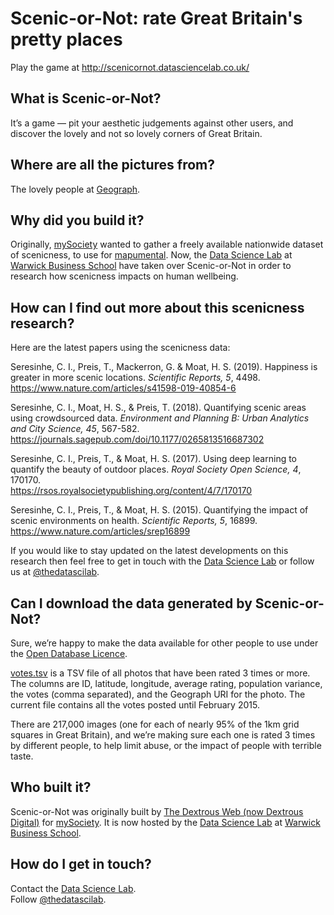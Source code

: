 # Scenic-or-Not: rate Great Britain's pretty places

Play the game at http://scenicornot.datasciencelab.co.uk/

## What is Scenic-or-Not?

It’s a game — pit your aesthetic judgements against other users, and discover the lovely and not so lovely corners of Great Britain.

## Where are all the pictures from?

The lovely people at [Geograph](http://www.geograph.org.uk/).

## Why did you build it?

Originally, [mySociety](http://www.mysociety.org/) wanted to gather a freely available nationwide dataset of scenicness, to use for [mapumental](https://mapumental.com/). Now, the [Data Science Lab](http://www.datasciencelab.co.uk/) at [Warwick Business School](http://www.wbs.ac.uk/) have taken over Scenic-or-Not in order to research how scenicness impacts on human wellbeing.

## How can I find out more about this scenicness research?

Here are the latest papers using the scenicness data:

Seresinhe, C. I., Preis, T., Mackerron, G. & Moat, H. S. (2019). Happiness is greater in more scenic locations. _Scientific Reports, 5_, 4498.  
https://www.nature.com/articles/s41598-019-40854-6

Seresinhe, C. I., Moat, H. S., & Preis, T. (2018). Quantifying scenic areas using crowdsourced data. _Environment and Planning B: Urban Analytics and City Science, 45_, 567-582.  
https://journals.sagepub.com/doi/10.1177/0265813516687302

Seresinhe, C. I., Preis, T., & Moat, H. S. (2017). Using deep learning to quantify the beauty of outdoor places. _Royal Society Open Science, 4_, 170170.  
https://rsos.royalsocietypublishing.org/content/4/7/170170

Seresinhe, C. I., Preis, T., & Moat, H. S. (2015). Quantifying the impact of scenic environments on health. _Scientific Reports, 5_, 16899.  
https://www.nature.com/articles/srep16899

If you would like to stay updated on the latest developments on this research then feel free to get in touch with the [Data Science Lab](https://www.datasciencelab.co.uk/contact-us) or follow us at [@thedatascilab](https://twitter.com/thedatascilab).

## Can I download the data generated by Scenic-or-Not?

Sure, we’re happy to make the data available for other people to use under the [Open Database Licence](http://opendatacommons.org/licenses/odbl/).

[votes.tsv](http://scenicornot.datasciencelab.co.uk/votes.tsv) is a TSV file of all photos that have been rated 3 times or more. The columns are ID, latitude, longitude, average rating, population variance, the votes (comma separated), and the Geograph URI for the photo. The current file contains all the votes posted until February 2015.

There are 217,000 images (one for each of nearly 95% of the 1km grid squares in Great Britain), and we’re making sure each one is rated 3 times by different people, to help limit abuse, or the impact of people with terrible taste.

## Who built it?

Scenic-or-Not was originally built by [The Dextrous Web (now Dextrous Digital)](https://www.dxw.com/) for [mySociety](http://www.mysociety.org/). It is now hosted by the [Data Science Lab](http://datasciencelab.co.uk/) at [Warwick Business School](http://www.wbs.ac.uk/).

## How do I get in touch?

Contact the [Data Science Lab](https://www.datasciencelab.co.uk/contact-us).  
Follow [@thedatascilab](https://twitter.com/thedatascilab).
